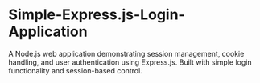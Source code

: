 # Simple-Express.js-Login-Application
A Node.js web application demonstrating session management, cookie handling, and user authentication using Express.js. Built with simple login functionality and session-based control.
